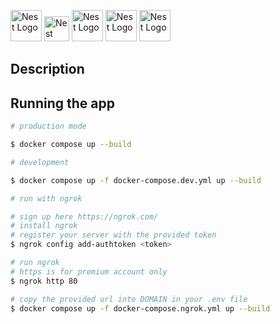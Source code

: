<p align="center">

<a  href="https://nestjs.com/"  target="blank"><img  src="https://nestjs.com/img/logo-small.svg"  width="50"  alt="Nest Logo"  /></a> <a  href="https://svelte.dev/"  target="blank"><img  src="https://upload.wikimedia.org/wikipedia/commons/1/1b/Svelte_Logo.svg"  width="40"  alt="Nest Logo"  /></a> <a  href="https://www.typescriptlang.org/"  target="blank"><img  src="https://upload.wikimedia.org/wikipedia/commons/4/4c/Typescript_logo_2020.svg"  width="50"  alt="Nest Logo"  /></a> <a  href="https://www.postgresql.org/"  target="blank"><img  src="https://upload.wikimedia.org/wikipedia/commons/thumb/2/29/Postgresql_elephant.svg/1200px-Postgresql_elephant.svg.png"  width="50"  alt="Nest Logo"  /></a> <a  href="https://www.docker.com/"  target="blank"><img  src="https://www.docker.com/wp-content/uploads/2022/03/vertical-logo-monochromatic.png"  width="50"  alt="Nest Logo"  /></a>

</p>

## Description

## Running the app

```bash
# production mode

$ docker compose up --build

# development

$ docker compose up -f docker-compose.dev.yml up --build

# run with ngrok

# sign up here https://ngrok.com/
# install ngrok
# register your server with the provided token
$ ngrok config add-authtoken <token>

# run ngrok
# https is for premium account only
$ ngrok http 80

# copy the provided url into DOMAIN in your .env file
$ docker compose up -f docker-compose.ngrok.yml up --build
```

